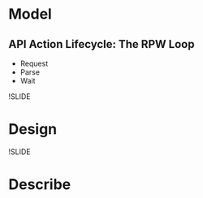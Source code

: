 # Model

## API Action Lifecycle: The RPW Loop

- Request
- Parse
- Wait

!SLIDE


# Design

!SLIDE

# Describe


